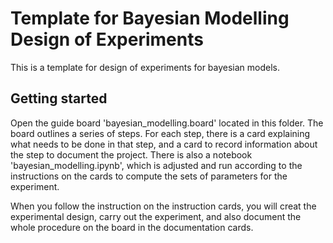 # Template for Bayesian Modelling Design of Experiments

This is a template for design of experiments for bayesian models.

## Getting started

Open the  guide board 'bayesian_modelling.board' located in this folder. The board outlines a series of steps. For each step, there is a card explaining what needs to be done in that step, and a card to record information about the step to document the project. There is also a notebook 'bayesian_modelling.ipynb', which is adjusted and run according to the instructions on the cards to compute the sets of parameters for the experiment.

When you follow the instruction on the instruction cards, you will creat the experimental design, carry out the experiment, and also document the whole procedure on the board in the documentation cards.

